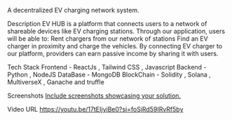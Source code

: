 [Team ID]: 14
A decentralized EV charging network system.

Description
EV HUB is a platform that connects users to a network of shareable devices like EV charging stations. Through our application, users will be able to:
Rent chargers from our network of stations
Find an EV charger in proximity and charge the vehicles.
By connecting EV charger to our platform, providers can earn passive income by sharing it with users.

Tech Stack
 Frontend - ReactJs , Tailwind CSS , Javascript 
 Backend - Python , NodeJS 
 DataBase - MongoDB
 BlockChain - Solidity , Solana , MultiverseX , Ganache and truffle


Screenshots
 [Include screenshots showcasing your solution.](https://www.figma.com/design/akoxTjhTQ5ZXqeZ2vbciz4/Untitled?node-id=0-1)

Video URL
 https://youtu.be/17tEIjyiBe0?si=foSjRd59IRvRf5by
